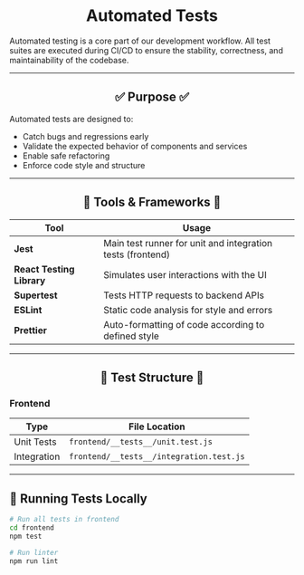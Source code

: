 # <div align="center"> Automated Tests </div>

Automated testing is a core part of our development workflow. All test suites are executed during CI/CD to ensure the stability, correctness, and maintainability of the codebase.

---

## <div align="center"> ✅ Purpose ✅ </div>

Automated tests are designed to:
- Catch bugs and regressions early
- Validate the expected behavior of components and services
- Enable safe refactoring
- Enforce code style and structure

---

## <div align="center"> 🔧 Tools & Frameworks 🔧 </div>

| Tool                    | Usage                                                                 |
|-------------------------|-----------------------------------------------------------------------|
| **Jest**                | Main test runner for unit and integration tests (frontend)           |
| **React Testing Library** | Simulates user interactions with the UI                              |
| **Supertest**           | Tests HTTP requests to backend APIs                                   |
| **ESLint**              | Static code analysis for style and errors                            |
| **Prettier**            | Auto-formatting of code according to defined style                   |

---

## <div align="center"> 📁 Test Structure 📁 </div>

### Frontend

| Type         | File Location                                |
|--------------|----------------------------------------------|
| Unit Tests   | `frontend/__tests__/unit.test.js`            |
| Integration  | `frontend/__tests__/integration.test.js`     |


---

## 🧪 Running Tests Locally

```bash
# Run all tests in frontend
cd frontend
npm test

# Run linter
npm run lint

